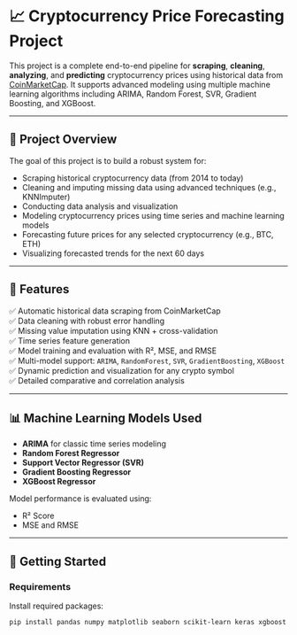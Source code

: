 # 📈 Cryptocurrency Price Forecasting Project

This project is a complete end-to-end pipeline for **scraping**, **cleaning**, **analyzing**, and **predicting** cryptocurrency prices using historical data from [CoinMarketCap](https://coinmarketcap.com/). It supports advanced modeling using multiple machine learning algorithms including ARIMA, Random Forest, SVR, Gradient Boosting, and XGBoost.

---

## 🧠 Project Overview

The goal of this project is to build a robust system for:

- Scraping historical cryptocurrency data (from 2014 to today)
- Cleaning and imputing missing data using advanced techniques (e.g., KNNImputer)
- Conducting data analysis and visualization
- Modeling cryptocurrency prices using time series and machine learning models
- Forecasting future prices for any selected cryptocurrency (e.g., BTC, ETH)
- Visualizing forecasted trends for the next 60 days

---

## 🔧 Features

✅ Automatic historical data scraping from CoinMarketCap  
✅ Data cleaning with robust error handling  
✅ Missing value imputation using KNN + cross-validation  
✅ Time series feature generation  
✅ Model training and evaluation with R², MSE, and RMSE  
✅ Multi-model support: `ARIMA`, `RandomForest`, `SVR`, `GradientBoosting`, `XGBoost`  
✅ Dynamic prediction and visualization for any crypto symbol  
✅ Detailed comparative and correlation analysis  

---

## 📊 Machine Learning Models Used

- **ARIMA** for classic time series modeling  
- **Random Forest Regressor**  
- **Support Vector Regressor (SVR)**  
- **Gradient Boosting Regressor**  
- **XGBoost Regressor**

Model performance is evaluated using:
- R² Score
- MSE and RMSE

---
## 🚀 Getting Started

### Requirements

Install required packages:

```bash
pip install pandas numpy matplotlib seaborn scikit-learn keras xgboost statsmodels beautifulsoup4 requests
